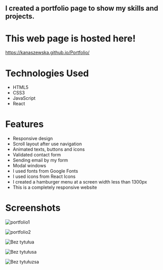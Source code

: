 ## I created a portfolio page to show my skills and projects.



# This web page is hosted here!
https://kanaszewska.github.io/Portfolio/

# Technologies Used
* HTML5
* CSS3
* JavaScript
* React

# Features
* Responsive design
* Scroll layout after use navigation
* Animated texts, buttons and icons
* Validated contact form
* Sending email by my form
* Modal windows
* I used fonts from Google Fonts
* I used icons from React Icons
* I created a hamburger menu at a screen width less than 1300px
* This is a completely responsive website


# Screenshots

![portfolio1](https://github.com/kanaszewska/Portfolio/assets/106904594/5da2df5b-7d4c-4772-b3ee-f24b13626494)




![portfolio2](https://github.com/kanaszewska/Portfolio/assets/106904594/5821d9d9-3796-410a-8b48-0bb8b19e4f4f)




![Bez tytułua](https://github.com/kanaszewska/Portfolio/assets/106904594/40045b51-c7d6-4b9f-8ebc-9b092b8e8bef)


![Bez tytułusa](https://github.com/kanaszewska/Portfolio/assets/106904594/4e9ad223-e56b-49d9-8dda-f99f83b99a9b)


![Bez tytułuzsa](https://github.com/kanaszewska/Portfolio/assets/106904594/04e79210-1e37-4c41-8318-a5f1e1964ec1)


